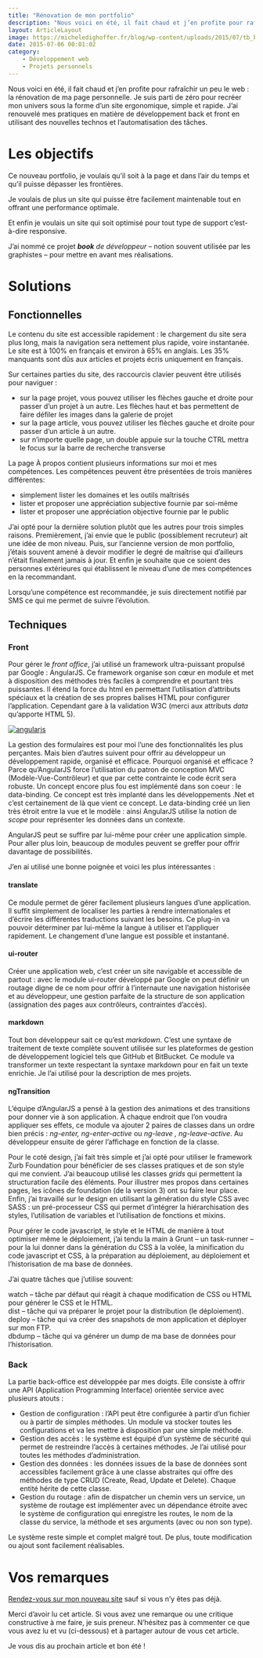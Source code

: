 ```yaml
---
title: "Rénovation de mon portfolio"
description: "Nous voici en été, il fait chaud et j’en profite pour rafraîchir un peu le web : la rénovation de ma page personnelle. Je suis parti de zéro pour recréer mon univers sous la forme d’un site ergonomique, simple et rapide. J’ai renouvelé mes pratiques en matière de développement back et front en utilisant des …"
layout: ArticleLayout
image: https://micheledighoffer.fr/blog/wp-content/uploads/2015/07/tb_book-800x288.png
date: 2015-07-06 00:01:02
category: 
    - Développement web
    - Projets personnels
---
```


Nous voici en été, il fait chaud et j’en profite pour rafraîchir un peu le web : la rénovation de ma page personnelle. Je suis parti de zéro pour recréer mon univers sous la forme d’un site ergonomique, simple et rapide. J’ai renouvelé mes pratiques en matière de développement back et front en utilisant des nouvelles technos et l’automatisation des tâches.

Les objectifs
=============

Ce nouveau portfolio, je voulais qu’il soit à la page et dans l’air du temps et qu’il puisse dépasser les frontières.

Je voulais de plus un site qui puisse être facilement maintenable tout en offrant une performance optimale.

Et enfin je voulais un site qui soit optimisé pour tout type de support c’est-à-dire responsive.

J’ai nommé ce projet **_book_** _de développeur_ – notion souvent utilisée par les graphistes – pour mettre en avant mes réalisations.

Solutions
=========

**Fonctionnelles**
------------------

Le contenu du site est accessible rapidement : le chargement du site sera plus long, mais la navigation sera nettement plus rapide, voire instantanée. Le site est à 100% en français et environ à 65% en anglais. Les 35% manquants sont dûs aux articles et projets écris uniquement en français.

Sur certaines parties du site, des raccourcis clavier peuvent être utilisés pour naviguer :

*   sur la page projet, vous pouvez utiliser les flèches gauche et droite pour passer d’un projet à un autre. Les flèches haut et bas permettent de faire défiler les images dans la galerie de projet
*   sur la page article, vous pouvez utiliser les flèches gauche et droite pour passer d’un article à un autre.
*   sur n’importe quelle page, un double appuie sur la touche CTRL mettra le focus sur la barre de recherche transverse

La page À propos contient plusieurs informations sur moi et mes compétences. Les compétences peuvent être présentées de trois manières différentes:

*   simplement lister les domaines et les outils maîtrisés
*   lister et proposer une appréciation subjective fournie par soi-même
*   lister et proposer une appréciation objective fournie par le public

J’ai opté pour la dernière solution plutôt que les autres pour trois simples raisons. Premièrement, j’ai envie que le public (possiblement recruteur) ait une idée de mon niveau. Puis, sur l’ancienne version de mon portfolio, j’étais souvent amené à devoir modifier le degré de maîtrise qui d’ailleurs n’était finalement jamais à jour. Et enfin je souhaite que ce soient des personnes extérieures qui établissent le niveau d’une de mes compétences en la recommandant.

Lorsqu’une compétence est recommandée, je suis directement notifié par SMS ce qui me permet de suivre l’évolution.

**Techniques**
--------------

### **Front**

Pour gérer le _front office_, j’ai utilisé un framework ultra-puissant propulsé par Google : AngularJS. Ce framework organise son cœur en module et met à disposition des méthodes très faciles à comprendre et pourtant très puissantes. Il étend la force du html en permettant l’utilisation d’attributs spéciaux et la création de ses propres balises HTML pour configurer l’application. Cependant gare à la validation W3C (merci aux attributs _data_ qu’apporte HTML 5).

[![angularjs](https://micheledighoffer.fr/blog/wp-content/uploads/2015/07/angularjs.png)](https://micheledighoffer.fr/blog/wp-content/uploads/2015/07/angularjs.png)

La gestion des formulaires est pour moi l’une des fonctionnalités les plus perçantes. Mais bien d’autres suivent pour offrir au développeur un développement rapide, organisé et efficace. Pourquoi organisé et efficace ? Parce qu’AngularJS force l’utilisation du patron de conception MVC (Modèle-Vue-Contrôleur) et que par cette contrainte le code écrit sera robuste. Un concept encore plus fou est implémenté dans son coeur : le data-binding. Ce concept est très implanté dans les développements .Net et c’est certainement de là que vient ce concept. Le data-binding créé un lien très étroit entre la vue et le modèle : ainsi AngularJS utilise la notion de _scope_ pour représenter les données dans un contexte.

AngularJS peut se suffire par lui-même pour créer une application simple. Pour aller plus loin, beaucoup de modules peuvent se greffer pour offrir davantage de possibilités.

J’en ai utilisé une bonne poignée et voici les plus intéressantes :

#### translate

Ce module permet de gérer facilement plusieurs langues d’une application. Il suffit simplement de localiser les parties à rendre internationales et d’écrire les différentes traductions suivant les besoins. Ce plug-in va pouvoir déterminer par lui-même la langue à utiliser et l’appliquer rapidement. Le changement d’une langue est possible et instantané.

#### ui-router

Créer une application web, c’est créer un site navigable et accessible de partout : avec le module ui-router développé par Google on peut définir un routage digne de ce nom pour offrir à l’internaute une navigation historisée et au développeur, une gestion parfaite de la structure de son application (assignation des pages aux contrôleurs, contraintes d’accès).

#### markdown

Tout bon développeur sait ce qu’est _markdown_. C’est une syntaxe de traitement de texte complète souvent utilisée sur les plateformes de gestion de développement logiciel tels que GitHub et BitBucket. Ce module va transformer un texte respectant la syntaxe markdown pour en fait un texte enrichie. Je l’ai utilisé pour la description de mes projets.

#### ngTransition

L’équipe d’AngularJS a pensé à la gestion des animations et des transitions pour donner vie à son application. À chaque endroit que l’on voudra appliquer ses effets, ce module va ajouter 2 paires de classes dans un ordre bien précis : _ng-enter, ng-enter-active_ ou _ng-leave , ng-leave-active_. Au développeur ensuite de gérer l’affichage en fonction de la classe.

Pour le coté design, j’ai fait très simple et j’ai opté pour utiliser le framework Zurb Foundation pour bénéficier de ses classes pratiques et de son style qui me convient. J’ai beaucoup utilisé les classes _grids_ qui permettent la structuration facile des éléments. Pour illustrer mes propos dans certaines pages, les icônes de foundation (de la version 3) ont su faire leur place. Enfin, j’ai travaillé sur le design en utilisant la génération du style CSS avec SASS : un pré-processeur CSS qui permet d’intégrer la hiérarchisation des styles, l’utilisation de variables et l’utilisation de fonctions et mixins.

Pour gérer le code javascript, le style et le HTML de manière à tout optimiser même le déploiement, j’ai tendu la main à Grunt – un task-runner – pour la lui donner dans la génération du CSS à la volée, la minification du code javascript et CSS, à la préparation au déploiement, au déploiement et l’historisation de ma base de données.

J’ai quatre tâches que j’utilise souvent:

watch – tâche par défaut qui réagit à chaque modification de CSS ou HTML pour générer le CSS et le HTML.  
dist – tâche qui va préparer le projet pour la distribution (le déploiement).  
deploy – tâche qui va créer des snapshots de mon application et déployer sur mon FTP.  
dbdump – tâche qui va générer un dump de ma base de données pour l’historisation.

### **Back**

La partie back-office est développée par mes doigts. Elle consiste à offrir une API (Application Programming Interface) orientée service avec plusieurs atouts :

*   Gestion de configuration : l’API peut être configurée à partir d’un fichier ou à partir de simples méthodes. Un module va stocker toutes les configurations et va les mettre à disposition par une simple méthode.
*   Gestion des accès : le système est équipé d’un système de sécurité qui permet de restreindre l’accès à certaines méthodes. Je l’ai utilisé pour toutes les méthodes d’administration.
*   Gestion des données : les données issues de la base de données sont accessibles facilement grâce à une classe abstraites qui offre des méthodes de type CRUD (Create, Read, Update et Delete). Chaque entité hérite de cette classe.
*   Gestion du routage : afin de dispatcher un chemin vers un service, un système de routage est implémenter avec un dépendance étroite avec le système de configuration qui enregistre les routes, le nom de la classe du service, la méthode et ses arguments (avec ou non son type).

Le système reste simple et complet malgré tout. De plus, toute modification ou ajout sont facilement réalisables.

Vos remarques
=============

[Rendez-vous sur mon nouveau site](https://book.micheledighoffer.fr) sauf si vous n’y êtes pas déjà.

Merci d’avoir lu cet article. Si vous avez une remarque ou une critique constructive à me faire, je suis preneur. N’hésitez pas à commenter ce que vous avez lu et vu (ci-dessous) et à partager autour de vous cet article.

Je vous dis au prochain article et bon été !
